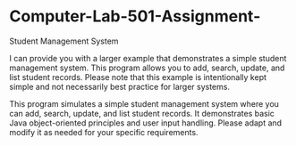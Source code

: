 # Computer-Lab-501-Assignment-
Student Management System

I can provide you with a larger example that demonstrates a simple student management system. This program allows you to add, search, update, and list student records. Please note that this example is intentionally kept simple and not necessarily best practice for larger systems.


This program simulates a simple student management system where you can add, search, update, and list student records. It demonstrates basic Java object-oriented principles and user input handling. Please adapt and modify it as needed for your specific requirements.
